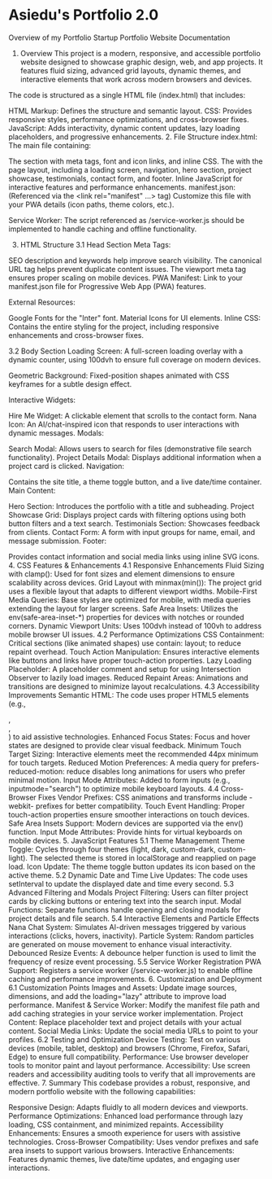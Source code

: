 # Asiedu's Portfolio 2.0
 Overview of my Portfolio Startup
Portfolio Website Documentation
1. Overview
This project is a modern, responsive, and accessible portfolio website designed to showcase graphic design, web, and app projects. It features fluid sizing, advanced grid layouts, dynamic themes, and interactive elements that work across modern browsers and devices.

The code is structured as a single HTML file (index.html) that includes:

HTML Markup: Defines the structure and semantic layout.
CSS: Provides responsive styles, performance optimizations, and cross-browser fixes.
JavaScript: Adds interactivity, dynamic content updates, lazy loading placeholders, and progressive enhancements.
2. File Structure
index.html:
The main file containing:

The <head> section with meta tags, font and icon links, and inline CSS.
The <body> with the page layout, including a loading screen, navigation, hero section, project showcase, testimonials, contact form, and footer.
Inline JavaScript for interactive features and performance enhancements.
manifest.json:
(Referenced via the <link rel="manifest" ...> tag)
Customize this file with your PWA details (icon paths, theme colors, etc.).

Service Worker:
The script referenced as /service-worker.js should be implemented to handle caching and offline functionality.

3. HTML Structure
3.1 Head Section
Meta Tags:

SEO description and keywords help improve search visibility.
The canonical URL tag helps prevent duplicate content issues.
The viewport meta tag ensures proper scaling on mobile devices.
PWA Manifest:
Link to your manifest.json file for Progressive Web App (PWA) features.

External Resources:

Google Fonts for the "Inter" font.
Material Icons for UI elements.
Inline CSS:
Contains the entire styling for the project, including responsive enhancements and cross-browser fixes.

3.2 Body Section
Loading Screen:
A full-screen loading overlay with a dynamic counter, using 100dvh to ensure full coverage on modern devices.

Geometric Background:
Fixed-position shapes animated with CSS keyframes for a subtle design effect.

Interactive Widgets:

Hire Me Widget:
A clickable element that scrolls to the contact form.
Nana Icon:
An AI/chat-inspired icon that responds to user interactions with dynamic messages.
Modals:

Search Modal:
Allows users to search for files (demonstrative file search functionality).
Project Details Modal:
Displays additional information when a project card is clicked.
Navigation:

Contains the site title, a theme toggle button, and a live date/time container.
Main Content:

Hero Section:
Introduces the portfolio with a title and subheading.
Project Showcase Grid:
Displays project cards with filtering options using both button filters and a text search.
Testimonials Section:
Showcases feedback from clients.
Contact Form:
A form with input groups for name, email, and message submission.
Footer:

Provides contact information and social media links using inline SVG icons.
4. CSS Features & Enhancements
4.1 Responsive Enhancements
Fluid Sizing with clamp():
Used for font sizes and element dimensions to ensure scalability across devices.
Grid Layout with minmax(min()):
The project grid uses a flexible layout that adapts to different viewport widths.
Mobile-First Media Queries:
Base styles are optimized for mobile, with media queries extending the layout for larger screens.
Safe Area Insets:
Utilizes the env(safe-area-inset-*) properties for devices with notches or rounded corners.
Dynamic Viewport Units:
Uses 100dvh instead of 100vh to address mobile browser UI issues.
4.2 Performance Optimizations
CSS Containment:
Critical sections (like animated shapes) use contain: layout; to reduce repaint overhead.
Touch Action Manipulation:
Ensures interactive elements like buttons and links have proper touch-action properties.
Lazy Loading Placeholder:
A placeholder comment and setup for using Intersection Observer to lazily load images.
Reduced Repaint Areas:
Animations and transitions are designed to minimize layout recalculations.
4.3 Accessibility Improvements
Semantic HTML:
The code uses proper HTML5 elements (e.g., <nav>, <main>, <footer>) to aid assistive technologies.
Enhanced Focus States:
Focus and hover states are designed to provide clear visual feedback.
Minimum Touch Target Sizing:
Interactive elements meet the recommended 44px minimum for touch targets.
Reduced Motion Preferences:
A media query for prefers-reduced-motion: reduce disables long animations for users who prefer minimal motion.
Input Mode Attributes:
Added to form inputs (e.g., inputmode="search") to optimize mobile keyboard layouts.
4.4 Cross-Browser Fixes
Vendor Prefixes:
CSS animations and transforms include -webkit- prefixes for better compatibility.
Touch Event Handling:
Proper touch-action properties ensure smoother interactions on touch devices.
Safe Area Insets Support:
Modern devices are supported via the env() function.
Input Mode Attributes:
Provide hints for virtual keyboards on mobile devices.
5. JavaScript Features
5.1 Theme Management
Theme Toggle:
Cycles through four themes (light, dark, custom-dark, custom-light).
The selected theme is stored in localStorage and reapplied on page load.
Icon Update:
The theme toggle button updates its icon based on the active theme.
5.2 Dynamic Date and Time
Live Updates:
The code uses setInterval to update the displayed date and time every second.
5.3 Advanced Filtering and Modals
Project Filtering:
Users can filter project cards by clicking buttons or entering text into the search input.
Modal Functions:
Separate functions handle opening and closing modals for project details and file search.
5.4 Interactive Elements and Particle Effects
Nana Chat System:
Simulates AI-driven messages triggered by various interactions (clicks, hovers, inactivity).
Particle System:
Random particles are generated on mouse movement to enhance visual interactivity.
Debounced Resize Events:
A debounce helper function is used to limit the frequency of resize event processing.
5.5 Service Worker Registration
PWA Support:
Registers a service worker (/service-worker.js) to enable offline caching and performance improvements.
6. Customization and Deployment
6.1 Customization Points
Images and Assets:
Update image sources, dimensions, and add the loading="lazy" attribute to improve load performance.
Manifest & Service Worker:
Modify the manifest file path and add caching strategies in your service worker implementation.
Project Content:
Replace placeholder text and project details with your actual content.
Social Media Links:
Update the social media URLs to point to your profiles.
6.2 Testing and Optimization
Device Testing:
Test on various devices (mobile, tablet, desktop) and browsers (Chrome, Firefox, Safari, Edge) to ensure full compatibility.
Performance:
Use browser developer tools to monitor paint and layout performance.
Accessibility:
Use screen readers and accessibility auditing tools to verify that all improvements are effective.
7. Summary
This codebase provides a robust, responsive, and modern portfolio website with the following capabilities:

Responsive Design: Adapts fluidly to all modern devices and viewports.
Performance Optimizations: Enhanced load performance through lazy loading, CSS containment, and minimized repaints.
Accessibility Enhancements: Ensures a smooth experience for users with assistive technologies.
Cross-Browser Compatibility: Uses vendor prefixes and safe area insets to support various browsers.
Interactive Enhancements: Features dynamic themes, live date/time updates, and engaging user interactions.
